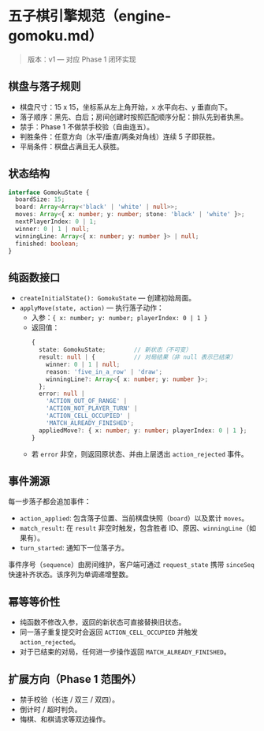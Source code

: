 # 五子棋引擎规范（engine-gomoku.md）

> 版本：v1 — 对应 Phase 1 闭环实现

## 棋盘与落子规则
- 棋盘尺寸：15 x 15，坐标系从左上角开始，`x` 水平向右、`y` 垂直向下。
- 落子顺序：黑先、白后；房间创建时按照匹配顺序分配：排队先到者执黑。
- 禁手：Phase 1 不做禁手校验（自由连五）。
- 判胜条件：任意方向（水平/垂直/两条对角线）连续 5 子即获胜。
- 平局条件：棋盘占满且无人获胜。

## 状态结构
```ts
interface GomokuState {
  boardSize: 15;
  board: Array<Array<'black' | 'white' | null>>;
  moves: Array<{ x: number; y: number; stone: 'black' | 'white' }>;
  nextPlayerIndex: 0 | 1;
  winner: 0 | 1 | null;
  winningLine: Array<{ x: number; y: number }> | null;
  finished: boolean;
}
```

## 纯函数接口
- `createInitialState(): GomokuState` — 创建初始局面。
- `applyMove(state, action)` — 执行落子动作：
  - 入参：`{ x: number; y: number; playerIndex: 0 | 1 }`
  - 返回值：
    ```ts
    {
      state: GomokuState;        // 新状态（不可变）
      result: null | {           // 对局结果（非 null 表示已结束）
        winner: 0 | 1 | null;
        reason: 'five_in_a_row' | 'draw';
        winningLine?: Array<{ x: number; y: number }>;
      };
      error: null |
        'ACTION_OUT_OF_RANGE' |
        'ACTION_NOT_PLAYER_TURN' |
        'ACTION_CELL_OCCUPIED' |
        'MATCH_ALREADY_FINISHED';
      appliedMove?: { x: number; y: number; playerIndex: 0 | 1 };
    }
    ```
  - 若 `error` 非空，则返回原状态、并由上层透出 `action_rejected` 事件。

## 事件溯源
每一步落子都会追加事件：
- `action_applied`: 包含落子位置、当前棋盘快照（`board`）以及累计 `moves`。
- `match_result`: 在 `result` 非空时触发，包含胜者 ID、原因、`winningLine`（如果有）。
- `turn_started`: 通知下一位落子方。

事件序号（`sequence`）由房间维护，客户端可通过 `request_state` 携带 `sinceSeq` 快速补齐状态。该序列为单调递增整数。

## 幂等等价性
- 纯函数不修改入参，返回的新状态可直接替换旧状态。
- 同一落子重复提交时会返回 `ACTION_CELL_OCCUPIED` 并触发 `action_rejected`。
- 对于已结束的对局，任何进一步操作返回 `MATCH_ALREADY_FINISHED`。

## 扩展方向（Phase 1 范围外）
- 禁手校验（长连 / 双三 / 双四）。
- 倒计时 / 超时判负。
- 悔棋、和棋请求等双边操作。
